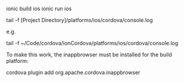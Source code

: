 
ionic build ios
ionic run ios

tail -f  [Project Directory]/platforms/ios/cordova/console.log

e.g.

tail -f  ~/Code/cordova/ionCordova/platforms/ios/cordova/console.log

To make this work, the inappbrowser must be installed for the build platform:

cordova plugin add org.apache.cordova.inappbrowser